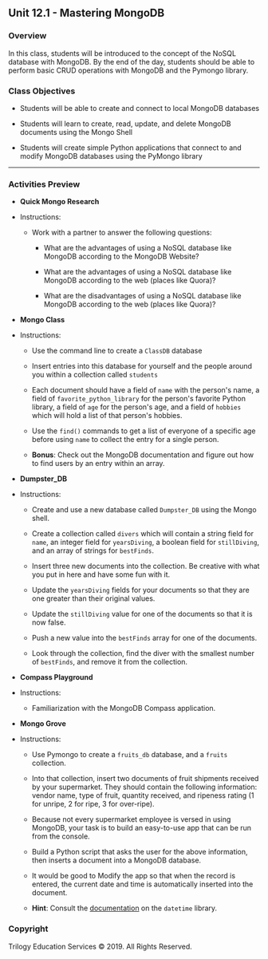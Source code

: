 ## Unit 12.1 - Mastering MongoDB

### Overview

In this class, students will be introduced to the concept of the NoSQL database with MongoDB. By the end of the day, students should be able to perform basic CRUD operations with MongoDB and the Pymongo library.

### Class Objectives

* Students will be able to create and connect to local MongoDB databases

* Students will learn to create, read, update, and delete MongoDB documents using the Mongo Shell

* Students will create simple Python applications that connect to and modify MongoDB databases using the PyMongo library

- - -

### Activities Preview

* **Quick Mongo Research**
* Instructions:

  * Work with a partner to answer the following questions:

    * What are the advantages of using a NoSQL database like MongoDB according to the MongoDB Website?

    * What are the advantages of using a NoSQL database like MongoDB according to the web (places like Quora)?

    * What are the disadvantages of using a NoSQL database like MongoDB according to the web (places like Quora)?

* **Mongo Class**
* Instructions:

  * Use the command line to create a `ClassDB` database

  * Insert entries into this database for yourself and the people around you within a collection called `students`

  * Each document should have a field of `name` with the person's name, a field of `favorite_python_library` for the person's favorite Python library, a field of `age` for the person's age, and a field of `hobbies` which will hold a list of that person's hobbies.

  * Use the `find()` commands to get a list of everyone of a specific age before using `name` to collect the entry for a single person.
  
  * **Bonus**: Check out the MongoDB documentation and figure out how to find users by an entry within an array.

* **Dumpster_DB**
* Instructions:

  * Create and use a new database called `Dumpster_DB` using the Mongo shell.

  * Create a collection called `divers` which will contain a string field for `name`, an integer field for `yearsDiving`, a boolean field for `stillDiving`, and an array of strings for `bestFinds`.

  * Insert three new documents into the collection. Be creative with what you put in here and have some fun with it.

  * Update the `yearsDiving` fields for your documents so that they are one greater than their original values.

  * Update the `stillDiving` value for one of the documents so that it is now false.

  * Push a new value into the `bestFinds` array for one of the documents.

  * Look through the collection, find the diver with the smallest number of `bestFinds`, and remove it from the collection.

* **Compass Playground**
* Instructions: 
  
  * Familiarization with the MongoDB Compass application.

* **Mongo Grove**
* Instructions:

  * Use Pymongo to create a `fruits_db` database, and a `fruits` collection.

  * Into that collection, insert two documents of fruit shipments received by your supermarket. They should contain the following information: vendor name, type of fruit, quantity received, and ripeness rating (1 for unripe, 2 for ripe, 3 for over-ripe).

  * Because not every supermarket employee is versed in using MongoDB, your task is to build an easy-to-use app that can be run from the console.

  * Build a Python script that asks the user for the above information, then inserts a document into a MongoDB database.

  * It would be good to Modify the app so that when the record is entered, the current date and time is automatically inserted into the document.
  
  * **Hint**: Consult the [documentation](https://docs.python.org/3/library/datetime.html) on the `datetime` library.

### Copyright

Trilogy Education Services © 2019. All Rights Reserved.
